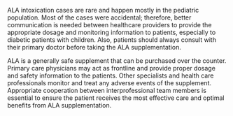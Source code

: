 ALA intoxication cases are rare and happen mostly in the pediatric population. Most of the cases were accidental; therefore, better communication is needed between healthcare providers to provide the appropriate dosage and monitoring information to patients, especially to diabetic patients with children. Also, patients should always consult with their primary doctor before taking the ALA supplementation.

ALA is a generally safe supplement that can be purchased over the counter. Primary care physicians may act as frontline and provide proper dosage and safety information to the patients. Other specialists and health care professionals monitor and treat any adverse events of the supplement. Appropriate cooperation between interprofessional team members is essential to ensure the patient receives the most effective care and optimal benefits from ALA supplementation.